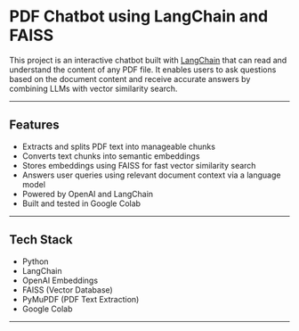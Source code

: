 # PDF Chatbot using LangChain and FAISS

This project is an interactive chatbot built with [LangChain](https://github.com/hwchase17/langchain) that can read and understand the content of any PDF file. It enables users to ask questions based on the document content and receive accurate answers by combining LLMs with vector similarity search.

---

## Features

- Extracts and splits PDF text into manageable chunks
- Converts text chunks into semantic embeddings
- Stores embeddings using FAISS for fast vector similarity search
- Answers user queries using relevant document context via a language model
- Powered by OpenAI and LangChain
- Built and tested in Google Colab

---

## Tech Stack

- Python
- LangChain
- OpenAI Embeddings
- FAISS (Vector Database)
- PyMuPDF (PDF Text Extraction)
- Google Colab

---



